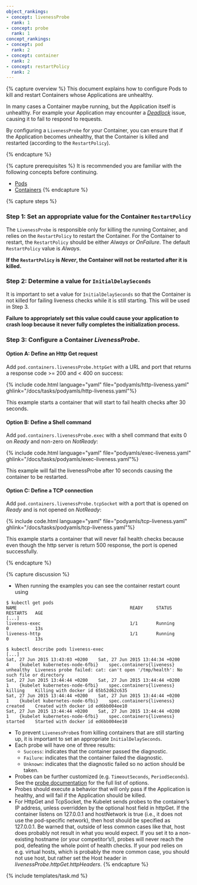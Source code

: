 ```yaml
---
object_rankings:
- concept: livenessProbe
  rank: 1
- concept: probe
  rank: 1
concept_rankings:
- concept: pod
  rank: 2
- concept: container
  rank: 2
- concept: restartPolicy
  rank: 2
---
```


{% capture overview %}
This document explains how to configure Pods to kill and restart
Containers whose Applications are unhealthy.

In many cases a Container maybe running, but the Application itself is
unhealthy.  For example your Application may encounter a
*[Deadlock](https://en.wikipedia.org/wiki/Deadlock)* issue, causing it to
fail to respond to requests.

By configuring a `LivenessProbe` for your Container, you can ensure that if
the Application becomes unhealthy, that the Container is killed and restarted
(according to the `RestartPolicy`).

{% endcapture %}

{% capture prerequisites %}
It is recommended you are familiar with the following concepts before continuing.

- [Pods](/docs/pod/)
- [Containers](/docs/container/)
{% endcapture %}

{% capture steps %}
### Step 1: Set an appropriate value for the Container `RestartPolicy`

The `LivenessProbe` is responsible only for killing the running Container,
and relies on the `RestartPolicy` to restart the Container.  For the Container
to restart, the `RestartPolicy` should be either *Always* or *OnFailure*.
The default `RestartPolicy` value is *Always*.

**If the `RestartPolicy` is *Never*, the Container will not be restarted
after it is killed.**

### Step 2: Determine a value for `InitialDelaySeconds`

It is important to set a value for `InitialDelaySeconds` so that the
Container is not killed for failing liveness checks while it is still starting.
This will be used in Step 3.

**Failure to appropriately set this value could cause your application to
crash loop because it never fully completes the initialization process.**

### Step 3: Configure a Container *LivenessProbe*.

#### Option A: Define an Http Get request

Add `pod.containers.livenessProbe.httpGet` with a URL and port that returns
a response code >= 200 and < 400 on success:

{% include code.html language="yaml" file="podyamls/http-liveness.yaml" ghlink="/docs/tasks/podyamls/http-liveness.yaml"%}

This example starts a container that will start to fail health checks after 30
seconds.

#### Option B: Define a Shell command

Add `pod.containers.livenessProbe.exec` with a shell command that exits 0
on *Ready* and non-zero on *NotReady*:

{% include code.html language="yaml" file="podyamls/exec-liveness.yaml" ghlink="/docs/tasks/podyamls/exec-liveness.yaml"%}

This example will fail the livenessProbe after 10 seconds causing the container
to be restarted.

#### Option C: Define a TCP connection

Add `pod.containers.livenessProbe.tcpSocket` with a port that is opened
on *Ready* and is not opened on *NotReady*:

{% include code.html language="yaml" file="podyamls/tcp-liveness.yaml" ghlink="/docs/tasks/podyamls/tcp-liveness.yaml"%}

This example starts a container that will never fail health checks because
even though the http server is return 500 response, the port is opened
successfully.

{% endcapture %}

{% capture discussion %}
- When running the examples you can see the container restart count using

```shell
$ kubectl get pods
NAME                                           READY     STATUS       RESTARTS   AGE
[...]
liveness-exec                                  1/1       Running      0          13s
liveness-http                                  1/1       Running      0          13s
```

```shell
$ kubectl describe pods liveness-exec
[...]
Sat, 27 Jun 2015 13:43:03 +0200    Sat, 27 Jun 2015 13:44:34 +0200    4    {kubelet kubernetes-node-6fbi}    spec.containers{liveness}    unhealthy  Liveness probe failed: cat: can't open '/tmp/health': No such file or directory
Sat, 27 Jun 2015 13:44:44 +0200    Sat, 27 Jun 2015 13:44:44 +0200    1    {kubelet kubernetes-node-6fbi}    spec.containers{liveness}    killing    Killing with docker id 65b52d62c635
Sat, 27 Jun 2015 13:44:44 +0200    Sat, 27 Jun 2015 13:44:44 +0200    1    {kubelet kubernetes-node-6fbi}    spec.containers{liveness}    created    Created with docker id ed6bb004ee10
Sat, 27 Jun 2015 13:44:44 +0200    Sat, 27 Jun 2015 13:44:44 +0200    1    {kubelet kubernetes-node-6fbi}    spec.containers{liveness}    started    Started with docker id ed6bb004ee10
```

- To prevent `LivenessProbe`s from killing containers that are still starting
up, it is important to set an appropriate `InitialDelaySeconds`.
- Each probe will have one of three results:
  - `Success`: indicates that the container passed the diagnostic.
  - `Failure`: indicates that the container failed the diagnostic.
  - `Unknown`: indicates that the diagnostic failed so no action should be taken.
- Probes can be further customized (e.g. `TimeoutSeconds`, `PeriodSeconds`).  See
the [probe documentation](/docs/api-reference/v1//definitions/#_v1_probe)
for the full list of options.
- Probes should execute a behavior that will only pass if the Application is
healthy, and will fail if the Application should be killed.
- For HttpGet and TcpSocket, the Kubelet sends probes to the container’s IP
address, unless overridden by the optional host field in httpGet. If the
container listens on 127.0.0.1 and hostNetwork is true (i.e., it does not use
the pod-specific network), then host should be specified as 127.0.0.1. Be warned
 that, outside of less common cases like that, host does probably not result in
 what you would expect. If you set it to a non-existing hostname
 (or your competitor’s!), probes will never reach the pod, defeating the whole
 point of health checks. If your pod relies on e.g. virtual hosts, which is
 probably the more common case, you should not use host, but rather set the
 Host header in *livenessProbe.httpGet.httpHeaders*.
{% endcapture %}

{% include templates/task.md %}
